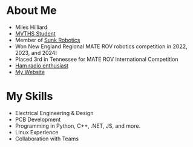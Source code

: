 # About Me

- Miles Hilliard
- [MVTHS Student](https://mvthsengineering.com/)
- Member of [Sunk Robotics](https://sunkrobotics.com)
- Won New England Regional MATE ROV robotics competition in 2022, 2023, and 2024!
- Placed 3rd in Tennessee for MATE ROV International Competition
- [Ham radio enthusiast](https://www.mileshilliard.com/tags/ham)
- [My Website](https://mileshilliard.com/)

# My Skills

- Electrical Engineering & Design
- PCB Development
- Programming in Python, C++, .NET, JS, and more.
- Linux Experience
- Collaboration with Teams
